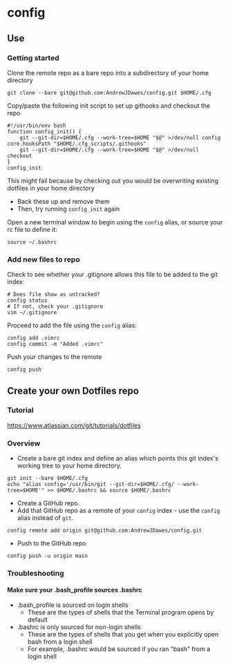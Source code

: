 # config
## Use
### Getting started
Clone the remote repo as a bare repo into a subdirectory of your home directory
```
git clone --bare git@github.com:AndrewJDawes/config.git $HOME/.cfg
```
Copy/paste the following init script to set up githooks and checkout the repo
```
#!/usr/bin/env bash
function config_init() {
    git --git-dir=$HOME/.cfg --work-tree=$HOME "$@" >/dev/null config core.hooksPath "$HOME/.cfg_scripts/.githooks"
    git --git-dir=$HOME/.cfg --work-tree=$HOME "$@" >/dev/null checkout
}
config_init
```
This might fail because by checking out you would be overwriting existing dotfiles in your home directory
- Back these up and remove them
- Then, try running `config_init` again

Open a new terminal window to begin using the `config` alias, or source your rc file to define it:
```
source ~/.bashrc
```
### Add new files to repo
Check to see whether your .gitignore allows this file to be added to the git index:
```
# Does file show as untracked?
config status
# If not, check your .gitignore
vim ~/.gitignore
```
Proceed to add the file using the `config` alias:
```
config add .vimrc
config commit -m "Added .vimrc"
```
Push your changes to the remote
```
config push
```
## Create your own Dotfiles repo
### Tutorial
https://www.atlassian.com/git/tutorials/dotfiles
### Overview
- Create a bare git index and define an alias which points this git index's working tree to your home directory.
```
git init --bare $HOME/.cfg
echo "alias config='/usr/bin/git --git-dir=$HOME/.cfg/ --work-tree=$HOME'" >> $HOME/.bashrc && source $HOME/.bashrc
```
- Create a GitHub repo.
- Add that GitHub repo as a remote of your `config` index - use the `config` alias instead of `git`.
```
config remote add origin git@github.com:AndrewJDawes/config.git
```
- Push to the GitHub repo
```
config push -u origin main
```
### Troubleshooting
#### Make sure your .bash_profile sources .bashrc
* .bash_profile is sourced on login shells
	* These are the types of shells that the Terminal program opens by default
* .bashrc is only sourced for non-login shells
	* These are the types of shells that you get when you explicitly open bash from a login shell
	* For example, .bashrc would be sourced if you ran "bash" from a login shell
